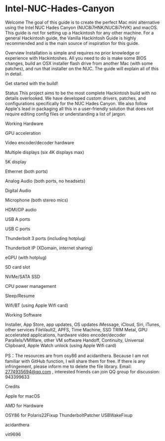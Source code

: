 # Intel-NUC-Hades-Canyon
Welcome
The goal of this guide is to create the perfect Mac mini alternative using the Intel NUC Hades Canyon (NUC8i7HNK/NUC8i7HVK) and macOS. This guide is not for setting up a Hackintosh for any other machine. For a general Hackintosh guide, the Vanilla Hackintosh Guide is highly recommended and is the main source of inspiration for this guide.

Overview
Installation is simple and requires no prior knowledge or experience with Hackintoshes. All you need to do is make some BIOS changes, build an OSX installer flash drive from another Mac (with some patches), and run that installer on the NUC. The guide will explain all of this in detail.

Get started with the build!

Status
This project aims to be the most complete Hackintosh build with no details overlooked. We have developed custom drivers, patches, and configurations specifically for the NUC Hades Canyon. We also follow Apple's lead in packaging all this in a user-friendly solution that does not require editing config files or understanding a list of jargon.

Working Hardware

 GPU acceleration
 
 Video encoder/decoder hardware
 
 Multiple displays (six 4K displays max)
 
 5K display
 
 Ethernet (both ports)
 
 Analog Audio (both ports, no headsets)
 
 Digital Audio
 
 Microphone (both stereo mics)
 
 HDMI/DP audio
 
 USB A ports
 
 USB C ports
 
 Thunderbolt 3 ports (including hotplug)
 
 Thunderbolt IP (XDomain, internet sharing)
 
 eGPU (with hotplug)
 
 SD card slot
 
 NVMe/SATA SSD
 
 CPU power management
 
 Sleep/Resume
 
 Wifi/BT (using Apple Wifi card)
 
Working Software

 Installer, App Store, app updates, OS updates
 iMessage, iCloud, Siri, iTunes, other services
 FileVault2, APFS, Time Machine, SSD TRIM
 Metal, GPU accelerated applications, hardware video encoder/decoder
 Parallels/VMWare, other VM software
 Handoff, Continuity, Universal Clipboard, Apple Watch unlock (using Apple Wifi card)
 
 PS：The resources are from osy86 and acidanthera. Because I am not familiar with GitHub function, I will share them for free. If there is any infringement, please inform me to delete the file library. Email: 2774935694@qq.com , interested friends can join QQ group for discussion: 943399633

Credits

Apple for macOS

AMD for Hardware

OSY86 for Polaris22Fixup ThunderboltPatcher USBWakeFixup

acidanthera

vit9696
